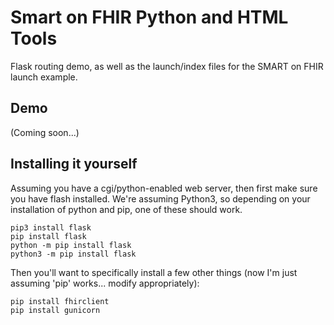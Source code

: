 # Smart on FHIR Python and HTML Tools

Flask routing demo, as well as the launch/index files for the SMART on FHIR launch example.

## Demo

(Coming soon...)

## Installing it yourself

Assuming you have a cgi/python-enabled web server, then first make sure you have flash installed. We're assuming Python3, so depending on your installation of python and pip, one of these should work.

```
pip3 install flask
pip install flask
python -m pip install flask
python3 -m pip install flask
```

Then you'll want to specifically install a few other things (now I'm just assuming 'pip' works... modify appropriately):

```
pip install fhirclient
pip install gunicorn
```
